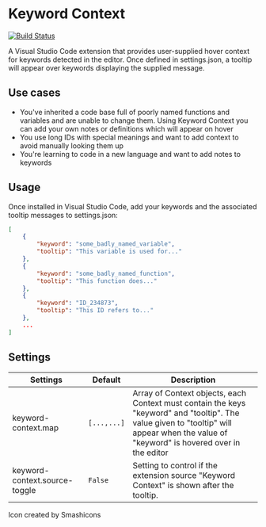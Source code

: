 # Keyword Context

[![Build Status](https://dev.azure.com/justinfrizzell/Keyword%20Context/_apis/build/status%2FJustinFrizzell.keyword-context?branchName=main)](https://dev.azure.com/justinfrizzell/Keyword%20Context/_build/latest?definitionId=1&branchName=main)

A Visual Studio Code extension that provides user-supplied hover context for keywords detected in the editor. Once defined in settings.json, a tooltip will appear over keywords displaying the supplied message.

## Use cases

- You've inherited a code base full of poorly named functions and variables and are unable to change them. Using Keyword Context you can add your own notes or definitions which will appear on hover
- You use long IDs with special meanings and want to add context to avoid manually looking them up
- You're learning to code in a new language and want to add notes to keywords

## Usage

Once installed in Visual Studio Code, add your keywords and the associated tooltip messages to settings.json:

```json
[
    {
        "keyword": "some_badly_named_variable",
        "tooltip": "This variable is used for..."
    },
    {
        "keyword": "some_badly_named_function",
        "tooltip": "This function does..."
    },
    {
        "keyword": "ID_234873",
        "tooltip": "This ID refers to..."
    },
    ...
]
```

## Settings

| Settings                      | Default     | Description                                                                                                                                                                              |
| ----------------------------- | ----------- | ---------------------------------------------------------------------------------------------------------------------------------------------------------------------------------------- |
| keyword-context.map           | `[...,...]` | Array of Context objects, each Context must contain the keys "keyword" and "tooltip". The value given to "tooltip" will appear when the value of "keyword" is hovered over in the editor |
| keyword-context.source-toggle | `False`     | Setting to control if the extension source "Keyword Context" is shown after the tooltip.                                                                                                 |

Icon created by Smashicons

